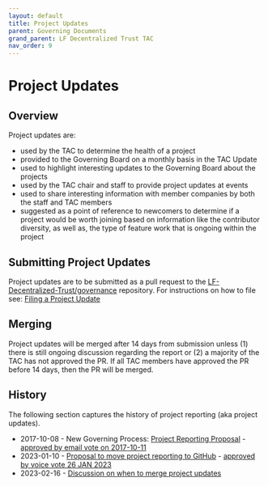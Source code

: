 ```yaml
---
layout: default
title: Project Updates
parent: Governing Documents
grand_parent: LF Decentralized Trust TAC
nav_order: 9
---
```

[//]: # (SPDX-License-Identifier: CC-BY-4.0)

# Project Updates

## Overview
Project updates are:
- used by the TAC to determine the health of a project
- provided to the Governing Board on a monthly basis in the TAC Update
- used to highlight interesting updates to the Governing Board about the projects
- used by the TAC chair and staff to provide project updates at events
- used to share interesting information with member companies by both the staff and TAC members
- suggested as a point of reference to newcomers to determine if a project would be worth joining based on information like the contributor diversity, as well as, the type of feature work that is ongoing within the project

## Submitting Project Updates
Project updates are to be submitted as a pull request to the [LF-Decentralized-Trust/governance](https://github.com/LF-Decentralized-Trust/governance) repository. For instructions on how to file see: [Filing a Project Update](https://lf-decentralized-trust.github.io/governance/project-updates/#instructions-for-filing)

## Merging
Project updates will be merged after 14 days from submission unless (1) there is still ongoing discussion regarding the report or (2) a majority of the TAC has not approved the PR. If all TAC members have approved the PR before 14 days, then the PR will be merged.

## History
The following section captures the history of project reporting (aka project updates).
* 2017-10-08 - New Governing Process: [Project Reporting Proposal](https://github.com/hyperledger/toc-docs/blob/main/documents/Project%20Reporting%20Proposal.pdf) - [approved by email vote on 2017-10-11](https://lists.hyperledger.org/g/toc/topic/17552164#1183)
* 2023-01-10 - [Proposal to move project reporting to GitHub](https://github.com/hyperledger/toc/issues/43) - [approved by voice vote 26 JAN 2023](https://wiki.hyperledger.org/display/TSC/2023+01+26+TOC+Meeting+Record)
* 2023-02-16 - [Discussion on when to merge project updates](https://toc.hyperledger.org/meeting-minutes/2023/2023-02-16-TOC-meeting-record.html#discussion)
